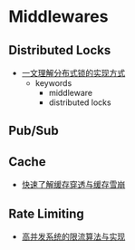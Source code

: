 Middlewares
====

## Distributed Locks

- [一文理解分布式锁的实现方式](https://mp.weixin.qq.com/s/dbvGhexRNq1FS8Y-37lVSg)
  - keywords
    - middleware
    - distributed locks

## Pub/Sub

## Cache

- [快速了解缓存穿透与缓存雪崩](https://mp.weixin.qq.com/s/xT6yuh_esoOlXFpEii4wHA)

## Rate Limiting

- [高并发系统的限流算法与实现](https://mp.weixin.qq.com/s/TH5rJJMQeUeOnwhhYETuog)